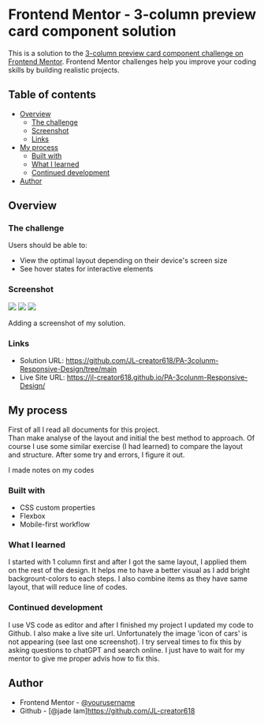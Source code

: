 # Frontend Mentor - 3-column preview card component solution

This is a solution to the [3-column preview card component challenge on Frontend Mentor](https://www.frontendmentor.io/challenges/3column-preview-card-component-pH92eAR2-). Frontend Mentor challenges help you improve your coding skills by building realistic projects. 

## Table of contents

- [Overview](#overview)
  - [The challenge](#the-challenge)
  - [Screenshot](#screenshot)
  - [Links](#links)
- [My process](#my-process)
  - [Built with](#built-with)
  - [What I learned](#what-i-learned)
  - [Continued development](#continued-development)
- [Author](#author)


## Overview

### The challenge

Users should be able to:

- View the optimal layout depending on their device's screen size
- See hover states for interactive elements

### Screenshot

![](./screenshot_desktop.jpg) 
![](./screenshot_moblie.jpg)
![](./Screenshot_6-12-20jl-creator618.github.io.jpg)

Adding a screenshot of my solution. 

### Links

- Solution URL: https://github.com/JL-creator618/PA-3colunm-Responsive-Design/tree/main
- Live Site URL: https://jl-creator618.github.io/PA-3colunm-Responsive-Design/

## My process

First of all I read all documents for this project.  
Than make analyse of the layout and initial the best method to approach.
Of course I use some similar exercise (I had learned) to compare the layout and structure.
After some try and errors, I figure it out.

I made notes on my codes

### Built with

- CSS custom properties
- Flexbox
- Mobile-first workflow


### What I learned

I started with 1 column first and after I got the same layout, I applied them on the rest of the design. 
It helps me to have a better visual as I add bright backgrount-colors to each steps.
I also combine items as they have same layout, that will reduce line of codes. 


### Continued development

I use VS code as editor and after I finished my project I updated my code to Github. I also make a live site url. Unfortunately the image 'icon of cars' is not appearing (see last one screenshot). 
I try serveal times to fix this by asking questions to chatGPT and search online. 
I just have to wait for my mentor to give me proper advis how to fix this.  

## Author
- Frontend Mentor - [@yourusername](https://www.frontendmentor.io/profile/yourusername)
- Github - [@jade lam]https://github.com/JL-creator618


